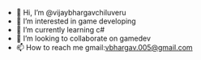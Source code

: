 - 👋 Hi, I’m @vijaybhargavchiluveru
- 👀 I’m interested in game developing
- 🌱 I’m currently learning c#
- 💞️ I’m looking to collaborate on gamedev
- 📫 How to reach me gmail:vbhargav.005@gmail.com

<!---
vijaybhargavchiluveru/vijaybhargavchiluveru is a ✨ special ✨ repository because its `README.md` (this file) appears on your GitHub profile.
You can click the Preview link to take a look at your changes.
--->
